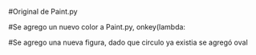 #Original de Paint.py

#Se agrego un nuevo color a Paint.py, onkey(lambda: 

#Se agrego una nueva figura, dado que circulo ya existia se agregó oval
